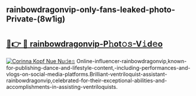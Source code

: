 ## rainbowdragonvip-only-fans​-leaked-photo​-Private-(8w1ig)


# <h2><a href="https://mediaupload.pro?title=rainbowdragonvip&ref=git">🔗👉 🔴 rainbowdragonvip-P𝚑ot𝚘𝚜-V𝚒d𝚎o</a></h2>

[![Corinna Kopf Nue Nu𝚍e𝚜](https://i.imgur.com/0qMVB7G.gif)](https://mediaupload.pro?title=rainbowdragonvip&ref=git)
Online-influencer-rainbowdragonvip,known-for-publishing-dance-and-lifestyle-content,-including-performances-and-vlogs-on-social-media-platforms.Brilliant-ventriloquist-assistant-rainbowdragonvip,celebrated-for-their-exceptional-abilities-and-accomplishments-in-assisting-ventriloquists.  